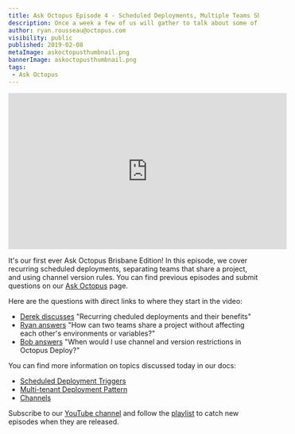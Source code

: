 ```yaml
---
title: Ask Octopus Episode 4 - Scheduled Deployments, Multiple Teams Sharing One Project, and Channel Version Rules
description: Once a week a few of us will gather to talk about some of the most interesting questions we have gotten over the past week and how we went about solving them.
author: ryan.rousseau@octopus.com
visibility: public
published: 2019-02-08
metaImage: askoctopusthumbnail.png
bannerImage: askoctopusthumbnail.png
tags:
 - Ask Octopus
---
```


<iframe width="560" height="315" src="https://www.youtube.com/embed/xX65jNNW49U" frameborder="0" allowfullscreen></iframe>

It's our first ever Ask Octopus Brisbane Edition! In this episode, we cover recurring scheduled deployments, separating teams that share a project, and using channel version rules. You can find previous episodes and submit questions on our [Ask Octopus](https://hello.octopus.com/ask-octopus) page.

Here are the questions with direct links to where they start in the video:

- [Derek discusses](https://www.youtube.com/watch?v=xX65jNNW49U&t=54s) "Recurring cheduled deployments and their benefits"
- [Ryan answers](https://www.youtube.com/watch?v=xX65jNNW49U&t=6m35s) "How can two teams share a project without affecting each other's environments or variables?"
- [Bob answers](https://www.youtube.com/watch?v=xX65jNNW49U&t=13m51s) "When would I use channel and version restrictions in Octopus Deploy?"

You can find more information on topics discussed today in our docs:

- [Scheduled Deployment Triggers](https://octopus.com/docs/deployment-process/project-triggers/scheduled-project-trigger)
- [Multi-tenant Deployment Pattern](https://octopus.com/docs/deployment-patterns/multi-tenant-deployments)
- [Channels](https://octopus.com/docs/deployment-process/channels)

Subscribe to our [YouTube channel](https://www.youtube.com/channel/UCURDSDCwx9ZiCMcLdc8d6Uw?sub_confirmation=1) and follow the [playlist](https://www.youtube.com/playlist?list=PLAGskdGvlaw3-cd9rPiwhwfUo7kDGnOBh) to catch new episodes when they are released.

